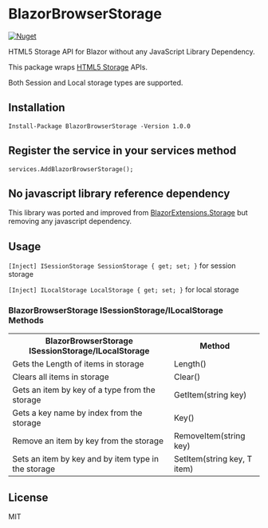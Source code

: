 # BlazorBrowserStorage

[![Nuget](https://buildstats.info/nuget/BlazorBrowserStorage?v=1.0.0)](https://www.nuget.org/packages/BlazorBrowserStorage)

HTML5 Storage API for Blazor without any JavaScript Library Dependency.

This package wraps [HTML5 Storage](https://developer.mozilla.org/en-US/docs/Web/API/Storage) APIs. 

Both Session and Local storage types are supported.

## Installation

`Install-Package BlazorBrowserStorage -Version 1.0.0`

## Register the service in your services method

`services.AddBlazorBrowserStorage();`

## No javascript library reference dependency

This library was ported and improved from [BlazorExtensions.Storage](https://github.com/BlazorExtensions/Storage) but removing any javascript dependency.

## Usage

`[Inject] ISessionStorage SessionStorage { get; set; }` for session storage

`[Inject] ILocalStorage LocalStorage { get; set; }` for local storage

### BlazorBrowserStorage ISessionStorage/ILocalStorage Methods

<table>
	<tr>
		<th>BlazorBrowserStorage ISessionStorage/ILocalStorage</th>
		<th>Method</th>
	</tr>
	<tr>
		<td>Gets the Length of items in storage</td>
		<td>Length()</td>
	</tr>
	<tr>
		<td>Clears all items in storage</td>
		<td>Clear()</td>
	</tr>
	<tr>
		<td>Gets an item by key of a type from the storage</td>
		<td>GetItem<T>(string key)</td>
	</tr>
  <tr>
		<td>Gets a key name by index from the storage</td>
		<td>Key()</td>
	</tr>
  <tr>
		<td>Remove an item by key from the storage</td>
		<td>RemoveItem(string key)</td>
	</tr>
  <tr>
		<td>Sets an item by key and by item type in the storage</td>
		<td>SetItem<T>(string key, T item)</td>
	</tr>
</table>

## License
MIT
